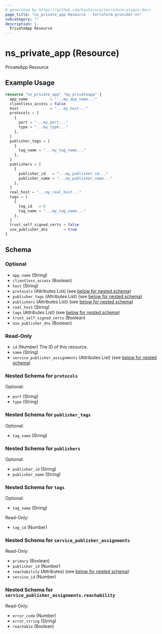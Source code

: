 ```yaml
---
# generated by https://github.com/hashicorp/terraform-plugin-docs
page_title: "ns_private_app Resource - terraform-provider-ns"
subcategory: ""
description: |-
  PrivateApp Resource
---
```


# ns_private_app (Resource)

PrivateApp Resource

## Example Usage

```terraform
resource "ns_private_app" "my_privateapp" {
  app_name          = "...my_app_name..."
  clientless_access = false
  host              = "...my_host..."
  protocols = [
    {
      port = "...my_port..."
      type = "...my_type..."
    },
  ]
  publisher_tags = [
    {
      tag_name = "...my_tag_name..."
    },
  ]
  publishers = [
    {
      publisher_id   = "...my_publisher_id..."
      publisher_name = "...my_publisher_name..."
    },
  ]
  real_host = "...my_real_host..."
  tags = [
    {
      tag_id   = 8
      tag_name = "...my_tag_name..."
    },
  ]
  trust_self_signed_certs = false
  use_publisher_dns       = true
}
```

<!-- schema generated by tfplugindocs -->
## Schema

### Optional

- `app_name` (String)
- `clientless_access` (Boolean)
- `host` (String)
- `protocols` (Attributes List) (see [below for nested schema](#nestedatt--protocols))
- `publisher_tags` (Attributes List) (see [below for nested schema](#nestedatt--publisher_tags))
- `publishers` (Attributes List) (see [below for nested schema](#nestedatt--publishers))
- `real_host` (String)
- `tags` (Attributes List) (see [below for nested schema](#nestedatt--tags))
- `trust_self_signed_certs` (Boolean)
- `use_publisher_dns` (Boolean)

### Read-Only

- `id` (Number) The ID of this resource.
- `name` (String)
- `service_publisher_assignments` (Attributes List) (see [below for nested schema](#nestedatt--service_publisher_assignments))

<a id="nestedatt--protocols"></a>
### Nested Schema for `protocols`

Optional:

- `port` (String)
- `type` (String)


<a id="nestedatt--publisher_tags"></a>
### Nested Schema for `publisher_tags`

Optional:

- `tag_name` (String)


<a id="nestedatt--publishers"></a>
### Nested Schema for `publishers`

Optional:

- `publisher_id` (String)
- `publisher_name` (String)


<a id="nestedatt--tags"></a>
### Nested Schema for `tags`

Optional:

- `tag_name` (String)

Read-Only:

- `tag_id` (Number)


<a id="nestedatt--service_publisher_assignments"></a>
### Nested Schema for `service_publisher_assignments`

Read-Only:

- `primary` (Boolean)
- `publisher_id` (Number)
- `reachability` (Attributes) (see [below for nested schema](#nestedatt--service_publisher_assignments--reachability))
- `service_id` (Number)

<a id="nestedatt--service_publisher_assignments--reachability"></a>
### Nested Schema for `service_publisher_assignments.reachability`

Read-Only:

- `error_code` (Number)
- `error_string` (String)
- `reachable` (Boolean)


